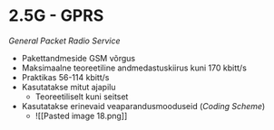 # 2.5G - GPRS
*General Packet Radio Service*
- Pakettandmeside GSM võrgus
- Maksimaalne teoreetiline andmedastuskiirus kuni 170 kbitt/s
- Praktikas 56-114 kbitt/s
- Kasutatakse mitut ajapilu
	- Teoreetiliselt kuni seitset
- Kasutatakse erinevaid veaparandusmooduseid (*Coding Scheme*)
	- ![[Pasted image 18.png]]